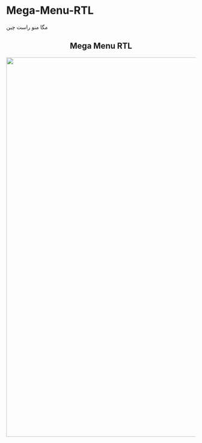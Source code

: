 # Mega-Menu-RTL
مگا منو راست چین

<div align="center">
<h2>Mega Menu RTL</h2>
<a href="https://github.com/4xmen/Web-Package-RTL/tree/main/Mega-Menu"><img src="Mega-Menu-Screen.png" width="1010px"></a>
</div>

